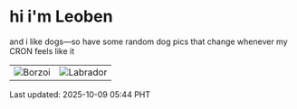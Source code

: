 # hi i'm Leoben

and i like dogs—so have some random dog pics that change whenever my CRON feels like it

|  |  |
|--------|----------|
| ![Borzoi](https://random-dog-vercel.vercel.app/api/random-borzoi?v=1759959848) | ![Labrador](https://random-dog-vercel.vercel.app/api/random-labrador?v=1759959848) |

Last updated: 2025-10-09 05:44 PHT
